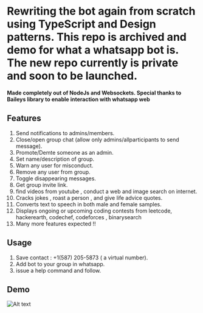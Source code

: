 # Rewriting the bot again from scratch using TypeScript and Design patterns. This repo is archived and demo for what a whatsapp bot is. The new repo currently is private and soon to be launched.

**Made completely out of NodeJs and Websockets. Special thanks to Baileys library to enable interaction with whatsapp web**

## Features

1. Send notifications to admins/members.
2. Close/open group chat (allow only admins/allparticipants to send message).
3. Promote/Demte someone as an admin.
4. Set name/description of group.
5. Warn any user for misconduct.
6. Remove any user from group.
7. Toggle disappearing messages.
8. Get group invite link.
9. find videos from youtube , conduct a web and image search on internet.
10. Cracks jokes , roast a person , and give life advice quotes.
11. Converts text to speech in both male and female samples.
12. Displays ongoing or upcoming coding contests from leetcode, hackerearth, codechef, codeforces , binarysearch 
13. Many more features expected !!

## Usage

1. Save contact : +1(587) 205-5873 ( a virtual number).
2. Add bot to your group in whatsapp.
3. issue a help command and follow.

## Demo

![Alt text](bot.gif?raw=true "Whatsapp chat bot")
